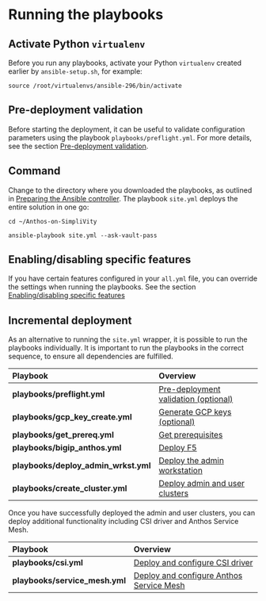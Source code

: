 # Running the playbooks


## Activate Python `virtualenv`

Before you run any playbooks, activate your Python `virtualenv` created earlier by `ansible-setup.sh`, for example:

```
source /root/virtualenvs/ansible-296/bin/activate
```

## Pre-deployment validation

Before starting the deployment, it can be useful to validate configuration parameters using the playbook
`playbooks/preflight.yml`. For more details, see the section [Pre-deployment validation](playbooks-preflight).


## Command

Change to the directory where you downloaded the playbooks, as outlined in [Preparing the Ansible controller](../preparing/ansible-controller).  The playbook `site.yml` deploys the entire solution in one go:

```
cd ~/Anthos-on-SimpliVity

ansible-playbook site.yml --ask-vault-pass
```

## Enabling/disabling specific features

If you have certain features configured in your `all.yml` file, you can override the settings when running the playbooks. See the section [Enabling/disabling specific features](../playbooks/enables-config)


## Incremental deployment

As an alternative to running the `site.yml` wrapper, it is possible to run the playbooks individually.
It is important to run the playbooks in the correct sequence, to ensure all dependencies are fulfilled.

|Playbook|Overview|
|:--------|:--------|
|**playbooks/preflight.yml**|[Pre-deployment validation (optional)](playbooks-preflight)|
|**playbooks/gcp_key_create.yml**|[Generate GCP keys (optional)](playbooks-gcp-key-create)|
|**playbooks/get_prereq.yml**|[Get prerequisites](playbooks-prereqs)|
|**playbooks/bigip_anthos.yml**|[Deploy F5](playbooks-f5)|
|**playbooks/deploy_admin_wrkst.yml**| [Deploy the admin workstation](playbooks-admin-workstation)|
|**playbooks/create_cluster.yml**|[Deploy admin and user clusters](playbooks-admin-user-clusters)|

Once you have successfully deployed the admin and user clusters, you can deploy additional functionality
including CSI driver and Anthos Service Mesh.


|Playbook|Overview|
|:--------|:--------|
|**playbooks/csi.yml**|[Deploy and configure CSI driver](playbooks/csi-vsphere)|
|**playbooks/service_mesh.yml**|[Deploy and configure Anthos Service Mesh](playbooks-service-mesh)|
